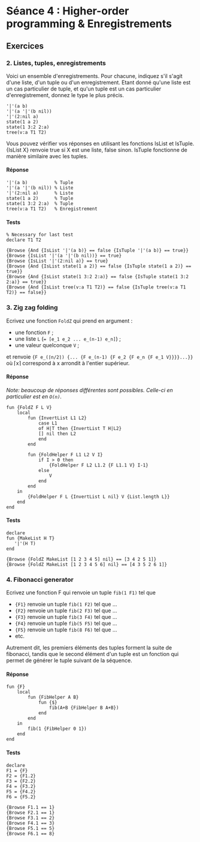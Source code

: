 Séance 4 : Higher-order programming & Enregistrements
==================================================

Exercices
---------

### 2. Listes, tuples, enregistrements
Voici un ensemble d'enregistrements. Pour chacune, indiquez s'il s'agit d'une liste, d'un tuple ou d'un enregistrement. Etant donné qu'une liste est un cas particulier de tuple, et qu'un tuple est un cas particulier d'enregistrement, donnez le type le plus précis.

```oz
'|'(a b)
'|'(a '|'(b nil))
'|'(2:nil a)
state(1 a 2)
state(1 3:2 2:a)
tree(v:a T1 T2)
```

Vous pouvez vérifier vos réponses en utilisant les fonctions IsList et IsTuple. {IsList X} renvoie true si X est une liste, false sinon. IsTuple fonctionne de manière similaire avec les tuples.

#### Réponse

```oz
'|'(a b)          % Tuple
'|'(a '|'(b nil)) % Liste
'|'(2:nil a)      % Liste
state(1 a 2)      % Tuple
state(1 3:2 2:a)  % Tuple
tree(v:a T1 T2)   % Enregistrement
```

#### Tests

```oz
% Necessary for last test
declare T1 T2

{Browse {And {IsList '|'(a b)} == false {IsTuple '|'(a b)} == true}}
{Browse {IsList '|'(a '|'(b nil))} == true}
{Browse {IsList '|'(2:nil a)} == true}
{Browse {And {IsList state(1 a 2)} == false {IsTuple state(1 a 2)} == true}}
{Browse {And {IsList state(1 3:2 2:a)} == false {IsTuple state(1 3:2 2:a)} == true}}
{Browse {And {IsList tree(v:a T1 T2)} == false {IsTuple tree(v:a T1 T2)} == false}}
```


### 3. Zig zag folding
Ecrivez une fonction `FoldZ` qui prend en argument :

- une fonction `F` ;
- une liste `L` (`= [e_1 e_2 ... e_(n-1) e_n]`) ;
- une valeur quelconque `V` ;

et renvoie `{F e_(⌈n/2⌉) {... {F e_(n-1) {F e_2 {F e_n {F e_1 V}}}}...}}` où ⌈x⌉ correspond à x arrondit à l'entier supérieur.

#### Réponse

*Note: beaucoup de réponses différentes sont possibles. Celle-ci en particulier est en `O(n)`.*

```oz
fun {FoldZ F L V}
    local
        fun {InvertList L1 L2}
            case L1
            of H|T then {InvertList T H|L2}
            [] nil then L2
            end
        end

        fun {FoldHelper F L1 L2 V I}
            if I > 0 then
                {FoldHelper F L2 L1.2 {F L1.1 V} I-1}
            else
                V
            end
        end
    in
        {FoldHelper F L {InvertList L nil} V {List.length L}}
    end
end
```

#### Tests

```oz
declare
fun {MakeList H T}
   '|'(H T)
end

{Browse {FoldZ MakeList [1 2 3 4 5] nil} == [3 4 2 5 1]}
{Browse {FoldZ MakeList [1 2 3 4 5 6] nil} == [4 3 5 2 6 1]}
```


### 4. Fibonacci generator
Ecrivez une fonction F qui renvoie un tuple `fib(1 F1)` tel que

- `{F1}` renvoie un tuple `fib(1 F2)` tel que ...
- `{F2}` renvoie un tuple `fib(2 F3)` tel que ...
- `{F3}` renvoie un tuple `fib(3 F4)` tel que ...
- `{F4}` renvoie un tuple `fib(5 F5)` tel que ...
- `{F5}` renvoie un tuple `fib(8 F6)` tel que ...
- etc.

Autrement dit, les premiers éléments des tuples forment la suite de fibonacci, tandis que le second élément d'un tuple est un fonction qui permet de générer le tuple suivant de la séquence.

#### Réponse

```oz
fun {F}
    local
        fun {FibHelper A B}
            fun {$}
                fib(A+B {FibHelper B A+B})
            end
        end
    in
        fib(1 {FibHelper 0 1})
    end
end
```

#### Tests

```oz
declare
F1 = {F}
F2 = {F1.2}
F3 = {F2.2}
F4 = {F3.2}
F5 = {F4.2}
F6 = {F5.2}

{Browse F1.1 == 1}
{Browse F2.1 == 1}
{Browse F3.1 == 2}
{Browse F4.1 == 3}
{Browse F5.1 == 5}
{Browse F6.1 == 8}
```

